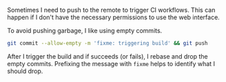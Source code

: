Sometimes I need to push to the remote to trigger CI workflows. This can happen
if I don't have the necessary permissions to use the web interface.

To avoid pushing garbage, I like using empty commits.

```bash
git commit --allow-empty -m 'fixme: triggering build' && git push
```

After I trigger the build and if succeeds (or fails), I rebase and drop the
empty commits. Prefixing the message with `fixme` helps to identify what I
should drop.
